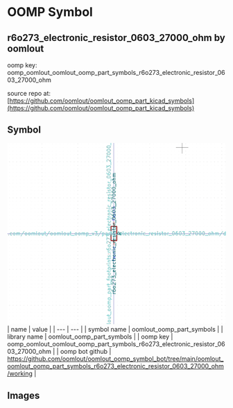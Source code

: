# OOMP Symbol  
## r6o273_electronic_resistor_0603_27000_ohm  by oomlout  
  
oomp key: oomp_oomlout_oomlout_oomp_part_symbols_r6o273_electronic_resistor_0603_27000_ohm  
  
source repo at: [https://github.com/oomlout/oomlout_oomp_part_kicad_symbols](https://github.com/oomlout/oomlout_oomp_part_kicad_symbols)  
## Symbol  
  
[![working.png](working_600.png)](working.png)  
| name | value | 
| --- | --- | 
| symbol name | oomlout_oomp_part_symbols | 
| library name | oomlout_oomp_part_symbols | 
| oomp key | oomp_oomlout_oomlout_oomp_part_symbols_r6o273_electronic_resistor_0603_27000_ohm | 
| oomp bot github | https://github.com/oomlout/oomlout_oomp_symbol_bot/tree/main/oomlout_oomlout_oomp_part_symbols_r6o273_electronic_resistor_0603_27000_ohm/working | 
## Images  
